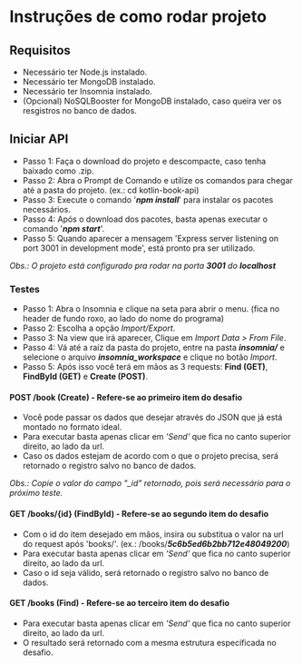 # Instruções de como rodar projeto

## Requisitos

- Necessário ter Node.js instalado.
- Necessário ter MongoDB instalado.
- Necessário ter Insomnia instalado.
- (Opcional) NoSQLBooster for MongoDB instalado, caso queira ver os resgistros no banco de dados.

## Iniciar API ## 

- Passo 1: Faça o download do projeto e descompacte, caso tenha baixado como .zip.
- Passo 2: Abra o Prompt de Comando e utilize os comandos para chegar até a pasta do projeto. (ex.: cd kotlin-book-api)
- Passo 3: Execute o comando '**_npm install_**' para instalar os pacotes necessários.
- Passo 4: Após o download dos pacotes, basta apenas executar o comando '**_npm start_**'.
- Passo 5: Quando aparecer a mensagem 'Express server listening on port 3001 in development mode', está pronto pra ser utilizado.

_Obs.: O projeto está configurado pra rodar na porta **3001** do **localhost**_

### Testes ###

- Passo 1: Abra o Insomnia e clique na seta para abrir o menu. (fica no header de fundo roxo, ao lado do nome do programa)
- Passo 2: Escolha a opção _Import/Export_.
- Passo 3: Na view que irá aparecer, Clique em _Import Data > From File_.
- Passo 4: Vá até a raíz da pasta do projeto, entre na pasta **_insomnia/_** e selecione o arquivo **_insomnia_workspace_** e clique no botão _Import_.
- Passo 5: Após isso você terá em mãos as 3 requests: **Find (GET)**, **FindById (GET)** e **Create (POST)**.

#### POST /book (Create) - Refere-se ao primeiro item do desafio ####

- Você pode passar os dados que desejar através do JSON que já está montado no formato ideal.
- Para executar basta apenas clicar em _'Send'_ que fica no canto superior direito, ao lado da url.
- Caso os dados estejam de acordo com o que o projeto precisa, será retornado o registro salvo no banco de dados.

_Obs.: Copie o valor do campo "\_id" retornado, pois será necessário para o próximo teste._

#### GET /books/{id} (FindById) - Refere-se ao segundo item do desafio ####

- Com o id do item desejado em mãos, insira ou substitua o valor na url do request após 'books/'. (ex.: /books/**_5c6b5ed6b2bb712e48049200_**)
- Para executar basta apenas clicar em _'Send'_ que fica no canto superior direito, ao lado da url.
- Caso o id seja válido, será retornado o registro salvo no banco de dados.

#### GET /books (Find) - Refere-se ao terceiro item do desafio #### 

- Para executar basta apenas clicar em _'Send'_ que fica no canto superior direito, ao lado da url.
- O resultado será retornado com a mesma estrutura especificada no desafio.

